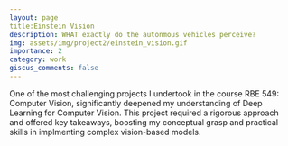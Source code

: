 ```yaml
---
layout: page
title:Einstein Vision
description: WHAT exactly do the autonmous vehicles perceive? 
img: assets/img/project2/einstein_vision.gif
importance: 2
category: work
giscus_comments: false
---
```


One of the most challenging projects I undertook in the course RBE 549: Computer Vision, significantly deepened my understanding of 
Deep Learning for Computer Vision. This project required a rigorous approach and offered key takeaways, boosting my conceptual grasp and 
practical skills in implmenting complex vision-based models.

  